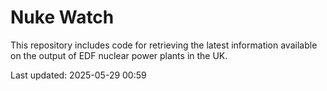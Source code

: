 # Nuke Watch

This repository includes code for retrieving the latest information available on the output of EDF nuclear power plants in the UK.

Last updated: 2025-05-29 00:59